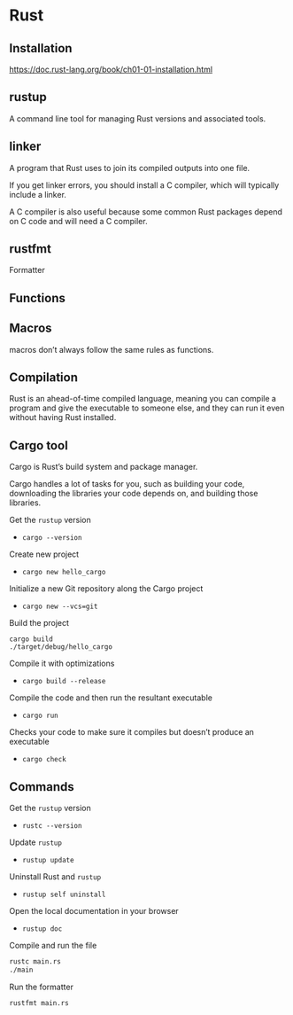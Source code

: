 # Rust

## Installation

https://doc.rust-lang.org/book/ch01-01-installation.html

## rustup

A command line tool for managing Rust versions and associated tools.

## linker

A program that Rust uses to join its compiled outputs into one file. 

If you get linker errors, you should install a C compiler, which will typically include a linker.

A C compiler is also useful because some common Rust packages depend on C code and will need a C compiler.

## rustfmt

Formatter

## Functions

## Macros

macros don’t always follow the same rules as functions.

## Compilation

Rust is an ahead-of-time compiled language, meaning you can compile a program and give the executable to someone else, and they can run it even without having Rust installed.

## Cargo tool

Cargo is Rust’s build system and package manager.

Cargo handles a lot of tasks for you, such as building your code, downloading the libraries your code depends on, and building those libraries.

Get the `rustup` version

- `cargo --version`

Create new project

- `cargo new hello_cargo`

Initialize a new Git repository along the Cargo project

- `cargo new --vcs=git`

Build the project

```
cargo build
./target/debug/hello_cargo
```

Compile it with optimizations

- `cargo build --release`

Compile the code and then run the resultant executable

- `cargo run`

Checks your code to make sure it compiles but doesn’t produce an executable

- `cargo check` 

## Commands

Get the `rustup` version

- `rustc --version`

Update `rustup`

- `rustup update`

Uninstall Rust and `rustup`

- `rustup self uninstall`

Open the local documentation in your browser

- `rustup doc`

Compile and run the file

```bash
rustc main.rs
./main
```

Run the formatter

`rustfmt main.rs` 

